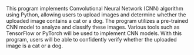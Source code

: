 This program implements Convolutional Neural Network (CNN) algorithm using Python, allowing users to upload images and determine whether the uploaded image contains a cat or a dog. The program utilizes a pre-trained CNN model to analyze and classify these images. Various tools such as TensorFlow or PyTorch will be used to implement CNN models. With this program, users will be able to confidently verify whether the uploaded image is a cat or a dog.
